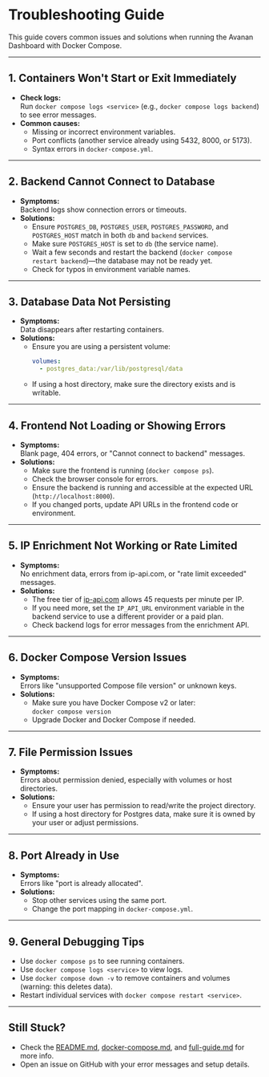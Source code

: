 # Troubleshooting Guide

This guide covers common issues and solutions when running the Avanan Dashboard with Docker Compose.

---

## 1. Containers Won't Start or Exit Immediately

- **Check logs:**  
  Run `docker compose logs <service>` (e.g., `docker compose logs backend`) to see error messages.
- **Common causes:**  
  - Missing or incorrect environment variables.
  - Port conflicts (another service already using 5432, 8000, or 5173).
  - Syntax errors in `docker-compose.yml`.

---

## 2. Backend Cannot Connect to Database

- **Symptoms:**  
  Backend logs show connection errors or timeouts.
- **Solutions:**  
  - Ensure `POSTGRES_DB`, `POSTGRES_USER`, `POSTGRES_PASSWORD`, and `POSTGRES_HOST` match in both `db` and `backend` services.
  - Make sure `POSTGRES_HOST` is set to `db` (the service name).
  - Wait a few seconds and restart the backend (`docker compose restart backend`)—the database may not be ready yet.
  - Check for typos in environment variable names.

---

## 3. Database Data Not Persisting

- **Symptoms:**  
  Data disappears after restarting containers.
- **Solutions:**  
  - Ensure you are using a persistent volume:
    ```yaml
    volumes:
      - postgres_data:/var/lib/postgresql/data
    ```
  - If using a host directory, make sure the directory exists and is writable.

---

## 4. Frontend Not Loading or Showing Errors

- **Symptoms:**  
  Blank page, 404 errors, or "Cannot connect to backend" messages.
- **Solutions:**  
  - Make sure the frontend is running (`docker compose ps`).
  - Check the browser console for errors.
  - Ensure the backend is running and accessible at the expected URL (`http://localhost:8000`).
  - If you changed ports, update API URLs in the frontend code or environment.

---

## 5. IP Enrichment Not Working or Rate Limited

- **Symptoms:**  
  No enrichment data, errors from ip-api.com, or "rate limit exceeded" messages.
- **Solutions:**  
  - The free tier of [ip-api.com](http://ip-api.com/) allows 45 requests per minute per IP.
  - If you need more, set the `IP_API_URL` environment variable in the backend service to use a different provider or a paid plan.
  - Check backend logs for error messages from the enrichment API.

---

## 6. Docker Compose Version Issues

- **Symptoms:**  
  Errors like "unsupported Compose file version" or unknown keys.
- **Solutions:**  
  - Make sure you have Docker Compose v2 or later:  
    `docker compose version`
  - Upgrade Docker and Docker Compose if needed.

---

## 7. File Permission Issues

- **Symptoms:**  
  Errors about permission denied, especially with volumes or host directories.
- **Solutions:**  
  - Ensure your user has permission to read/write the project directory.
  - If using a host directory for Postgres data, make sure it is owned by your user or adjust permissions.

---

## 8. Port Already in Use

- **Symptoms:**  
  Errors like "port is already allocated".
- **Solutions:**  
  - Stop other services using the same port.
  - Change the port mapping in `docker-compose.yml`.

---

## 9. General Debugging Tips

- Use `docker compose ps` to see running containers.
- Use `docker compose logs <service>` to view logs.
- Use `docker compose down -v` to remove containers and volumes (warning: this deletes data).
- Restart individual services with `docker compose restart <service>`.

---

## Still Stuck?

- Check the [README.md](../README.md), [docker-compose.md](./docker-compose.md), and [full-guide.md](./full-guide.md) for more info.
- Open an issue on GitHub with your error messages and setup details.